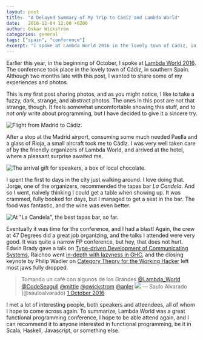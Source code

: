 ```yaml
---
layout: post
title:  "A Delayed Summary of My Trip to Cádiz and Lambda World"
date:   2016-12-04 12:00 +0200
author: Oskar Wickström
categories: general
tags: ["spain", "conference"]
excerpt: "I spoke at Lambda World 2016 in the lovely town of Cádiz, in Spain, and wanted to share some of my experiences and photos."
---
```


Earlier this year, in the beginning of October, I spoke at [Lambda World
2016](http://www.lambda.world/). The conference took place in the lovely town
of Cádiz, in southern Spain. Although two months late with this post, I wanted
to share some of my experiences and photos.

This is my first post sharing photos, and as you might notice, I like to take
a fuzzy, dark, strange, and abstract photos. The ones in this post are not that
strange, though. It feels somewhat uncomfortable showing this stuff, and to *not
only* write about programming, but I have decided to give it a sincere try.

![Flight from Madrid to Cádiz.](/assets/cadiz-trip/flight.jpg)

After a stop at the Madrid airport, consuming some much needed Paella and a
glass of Rioja, a small aircraft took me to Cádiz. I was very well taken care
of by the friendly organizers of Lambda World, and arrived at the hotel, where a
pleasant surprise awaited me.

![The arrival gift for speakers, a box of local chocolate.](/assets/cadiz-trip/chocolate.jpg)

I spent the first to days in the city just walking around. I love doing that.
Jorge, one of the organizers, recommended the tapas bar *La Candela*. And so I
went, naively thinking I could get a table when showing up. It was crammed,
fully booked for days, but I managed to get a seat in the bar. The food was
fantastic, and the wine was even better.

![At "La Candela", the best tapas bar, so far.](/assets/cadiz-trip/tapas.jpg)

Eventually it was time for the conference, and I had a blast! Again, the crew
at 47 Degrees did a great job organizing, and the talks I attended were very
good. It was quite a narrow FP conference, but hey, that does not hurt. Edwin
Brady gave a talk on [Type-driven Development of Communicating
Systems](https://www.youtube.com/watch?v=IQO9N0Y8tcM), Raichoo went [in-depth
with lazyness in GHC](https://www.youtube.com/watch?v=cu6lRZPzjGI), and the
closing keynote by Philip Wadler on [Category Theory for the Working
Hacker](https://www.youtube.com/watch?v=V10hzjgoklA) left most jaws fully
dropped.

<p>
<blockquote class="twitter-tweet" data-lang="es">
Tomando un café con algunos de los Grandes
<a href="https://twitter.com/Lambda_World">@Lambda_World</a>
<a href="https://twitter.com/CodeSeagull">@CodeSeagull</a>
<a href="https://twitter.com/mittie">@mittie</a>
<a href="https://twitter.com/owickstrom">@owickstrom</a>
<a href="https://twitter.com/anler">@anler</a>
<a href="https://t.co/DvKq08AZY3"><img src="https://pbs.twimg.com/media/Ctq1o1KW8AAHBun.jpg"></a>
&mdash; Saulo Alvarado (@sauloalvarado) <a href="https://twitter.com/sauloalvarado/status/782137217837826048">1 October 2016</a>
</blockquote>
</p>

I met a lot of interesting people, both speakers and atteendees, all of whom I
hope to come across again. To summarize, Lambda World was a great functional
programming conference, I hope to be able attend again, and I can recommend it
to anyone interested in functional programming, be it in Scala, Haskell,
Javascript, or something else.
